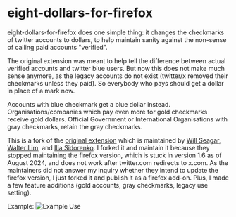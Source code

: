 ﻿# eight-dollars-for-firefox

eight-dollars-for-firefox does one simple thing: it changes the checkmarks of twitter accounts to dollars, to help maintain sanity against the non-sense of calling paid accounts "verified".

The original extension was meant to help tell the difference between actual verified accounts and twitter blue users. But now this does not make much sense anymore, as the legacy accounts do not exist (twitter/x removed their checkmarks unless they paid). So everybody who pays should get a dollar in place of a mark now.

Accounts with blue checkmark get a blue dollar instead. Organisations/companies which pay even more for gold checkmarks receive gold dollars. Official Government or International Organisations with gray checkmarks, retain the gray checkmarks.

This is a fork of the [original extension](https://github.com/wseagar/eight-dollars) which is maintained by [Will Seagar](https://twitter.com/willseagar), [Walter Lim](https://twitter.com/iWaltzAround), and [Ilia Sidorenko](https://twitter.com/noway421). I forked it and maintain it because they stopped maintaining the firefox version, which is stuck in version 1.6 as of August 2024, and does not work after twitter.com redirects to x.com. As the maintainers did not answer my inquiry whether they intend to update the firefox version, I just forked it and publish it as a firefox add-on. Plus, I made a few feature additions (gold accounts, gray checkmarks, legacy use setting).

Example:
![Example Use](./assets/example.png)